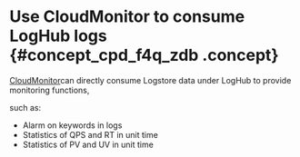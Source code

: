 # Use CloudMonitor to consume LogHub logs {#concept_cpd_f4q_zdb .concept}

[CloudMonitor](https://www.aliyun.com/product/jiankong)can directly consume Logstore data under LogHub to provide monitoring functions, 

such as:

-   Alarm on keywords in logs
-   Statistics of QPS and RT in unit time
-   Statistics of PV and UV in unit time

